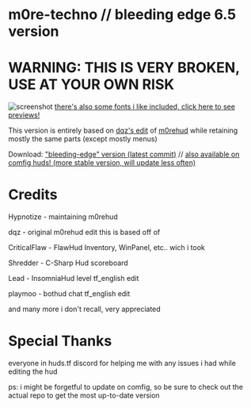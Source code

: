 # m0re-techno // bleeding edge 6.5 version

# **WARNING: THIS IS VERY BROKEN, USE AT YOUR OWN RISK**
![screenshot](https://b.catgirlsare.sexy/i_auWpY0z58F.jpg)
[there's also some fonts i like included, click here to see previews!](https://github.com/TechnoSL/m0re_techno/blob/master/customizations/Fonts/fonts.md)

This version is entirely based on [dqz's edit](https://github.com/irodionr/dqz_hud/tree/m0re) of [m0rehud](https://github.com/Hypnootize/m0rehud) while retaining mostly the same parts (except mostly menus)

Download: <a href=https://github.com/TechnoSL/m0re_techno/archive/refs/heads/master.zip>"bleeding-edge" version (latest commit)</a> //  <a href=https://comfig.app/huds/page/m0re-techno>also available on comfig huds! (more stable version, will update less often)</a>
# Credits
Hypnotize - maintaining m0rehud

dqz - original m0rehud edit this is based off of

CriticalFlaw - FlawHud Inventory, WinPanel, etc.. wich i took

Shredder - C-Sharp Hud scoreboard

Lead - InsomniaHud level tf_english edit

playmoo - bothud chat tf_english edit

and many more i don't recall, very appreciated

# Special Thanks

everyone in huds.tf discord for helping me with any issues i had while editing the hud

ps: i might be forgetful to update on comfig, so be sure to check out the actual repo to get the most up-to-date version
